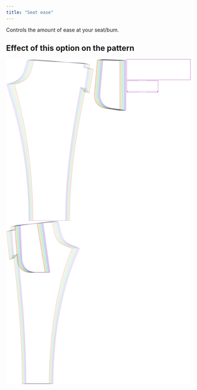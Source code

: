 ```yaml
---
title: "Seat ease"
---
```


Controls the amount of ease at your seat/bum.

## Effect of this option on the pattern

![This image shows the effect of this option by superimposing several variants that have a different value for this option](paco_seatease_sample.svg "Effect of this option on the pattern")

